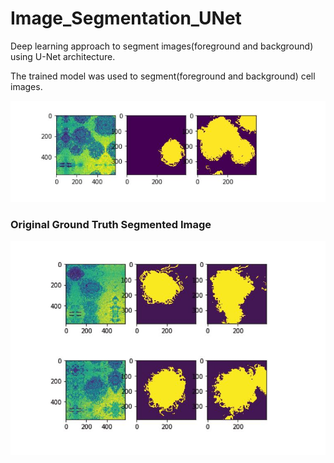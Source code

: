 # Image_Segmentation_UNet

 Deep learning approach to segment images(foreground and background) using U-Net architecture. 
 
 The trained model was used to segment(foreground and background) cell images.
 
 
<p align="center">
  <img src="/images/seg1.JPG">
</p>

### Original   Ground Truth   Segmented Image

<p align="center">
  <img src="/images/seg2.JPG">
</p>
